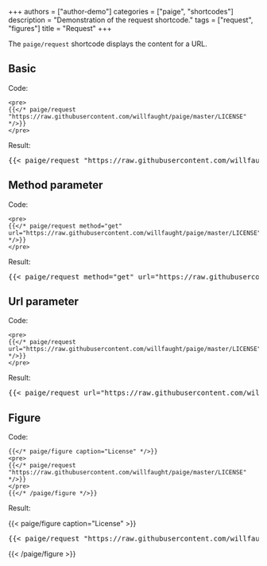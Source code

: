 +++
authors = ["author-demo"]
categories = ["paige", "shortcodes"]
description = "Demonstration of the request shortcode."
tags = ["request", "figures"]
title = "Request"
+++

The `paige/request` shortcode displays the content for a URL.

<!--more-->

## Basic

Code:

```go-html-template
<pre>
{{</* paige/request "https://raw.githubusercontent.com/willfaught/paige/master/LICENSE" */>}}
</pre>
```

Result:

<pre>
{{< paige/request "https://raw.githubusercontent.com/willfaught/paige/master/LICENSE" >}}
</pre>

## Method parameter

Code:

```go-html-template
<pre>
{{</* paige/request method="get" url="https://raw.githubusercontent.com/willfaught/paige/master/LICENSE" */>}}
</pre>
```

Result:

<pre>
{{< paige/request method="get" url="https://raw.githubusercontent.com/willfaught/paige/master/LICENSE" >}}
</pre>

## Url parameter

Code:

```go-html-template
<pre>
{{</* paige/request url="https://raw.githubusercontent.com/willfaught/paige/master/LICENSE" */>}}
</pre>
```

Result:

<pre>
{{< paige/request url="https://raw.githubusercontent.com/willfaught/paige/master/LICENSE" >}}
</pre>

## Figure

Code:

```go-html-template
{{</* paige/figure caption="License" */>}}
<pre>
{{</* paige/request "https://raw.githubusercontent.com/willfaught/paige/master/LICENSE" */>}}
</pre>
{{</* /paige/figure */>}}
```

Result:

{{< paige/figure caption="License" >}}
<pre>
{{< paige/request "https://raw.githubusercontent.com/willfaught/paige/master/LICENSE" >}}
</pre>
{{< /paige/figure >}}
